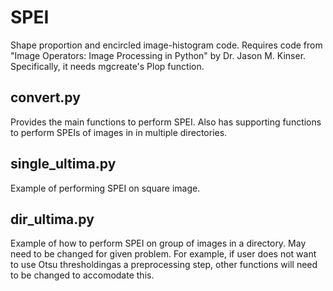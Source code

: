 # SPEI
Shape proportion and encircled image-histogram code.  Requires code from "Image Operators: Image Processing in Python" by Dr. Jason M. Kinser.  Specifically, it needs mgcreate's Plop function.  


## convert.py 
Provides the main functions to perform SPEI.  Also has supporting functions to perform SPEIs of images in in multiple directories.  
             
## single_ultima.py
Example of performing SPEI on square image.  

## dir_ultima.py 
Example of how to perform SPEI on group of images in a directory. May need to be changed for given problem. For example, if user does not want to use Otsu thresholdingas a preprocessing step, other functions will need to be changed to accomodate this.  
